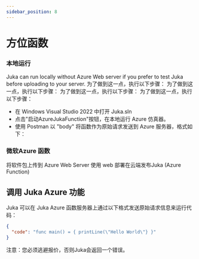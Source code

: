 ```yaml
---
sidebar_position: 8
---
```


# 方位函数

### 本地运行

Juka can run locally without Azure Web server if you prefer to test Juka before uploading to your server. 为了做到这一点，执行以下步骤： 为了做到这一点，执行以下步骤： 为了做到这一点，执行以下步骤： 为了做到这一点，执行以下步骤：

- 在 Windows Visual Studio 2022 中打开 Juka.sln
- 点击"启动AzureJukaFunction"按钮，在本地运行 Azure 仿真器。
- 使用 Postman 以 "body" 将函数作为原始请求发送到 Azure 服务器，格式如下：

### 微软Azure 函数

将软件包上传到 Azure Web Server 使用 web 部署在云端发布Juka (Azure Function)

## 调用 Juka Azure 功能

Juka 可以在 Juka Azure 函数服务器上通过以下格式发送原始请求信息来运行代码：

```json
{
  "code": "func main() = { printLine(\"Hello World\"} }"
}
```

注意：您必须逃避报价，否则Juka会返回一个错误。
